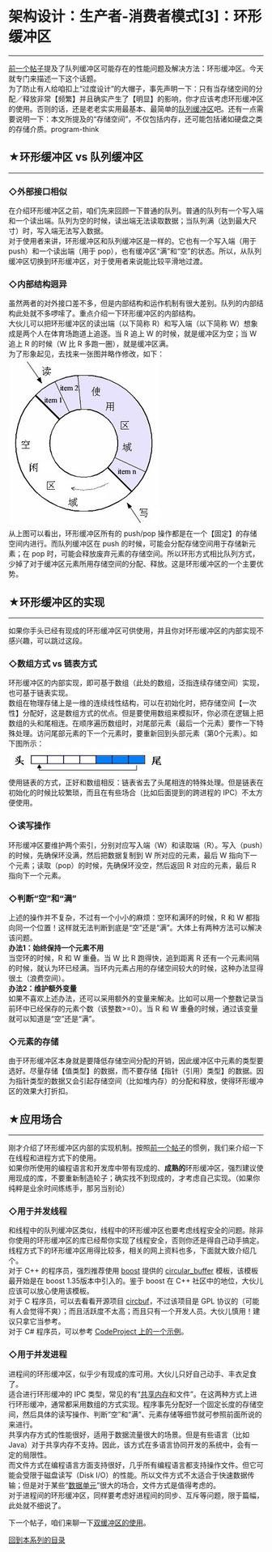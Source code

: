 # 架构设计：生产者-消费者模式[3]：环形缓冲区 

-----

 [前一个帖子](https://program-think.blogspot.com/2009/03/producer-consumer-pattern-2-queue.html)提及了队列缓冲区可能存在的性能问题及解决方法：环形缓冲区。今天就专门来描述一下这个话题。  
 为了防止有人给咱扣上“过度设计”的大帽子，事先声明一下：只有当存储空间的分配／释放非常【频繁】并且确实产生了【明显】的影响，你才应该考虑环形缓冲区的使用。否则的话，还是老老实实用最基本、最简单的[队列缓冲区](https://program-think.blogspot.com/2009/03/producer-consumer-pattern-2-queue.html)吧。还有一点需要说明一下：本文所提及的“存储空间”，不仅包括内存，还可能包括诸如硬盘之类的存储介质。program-think  
   
 ## ★环形缓冲区 vs 队列缓冲区
---------------

  
 ### ◇外部接口相似

  
 在介绍环形缓冲区之前，咱们先来回顾一下普通的队列。普通的队列有一个写入端和一个读出端。队列为空的时候，读出端无法读取数据；当队列满（达到最大尺寸）时，写入端无法写入数据。  
 对于使用者来讲，环形缓冲区和队列缓冲区是一样的。它也有一个写入端（用于 push）和一个读出端（用于 pop），也有缓冲区“满”和“空”的状态。所以，从队列缓冲区切换到环形缓冲区，对于使用者来说能比较平滑地过渡。  
   
 ### ◇内部结构迥异

  
 虽然两者的对外接口差不多，但是内部结构和运作机制有很大差别。队列的内部结构此处就不多啰嗦了。重点介绍一下环形缓冲区的内部结构。  
 大伙儿可以把环形缓冲区的读出端（以下简称 R）和写入端（以下简称 W）想象成是两个人在体育场跑道上追逐。当 R 追上 W 的时候，就是缓冲区为空；当 W 追上 R 的时候（W 比 R 多跑一圈），就是缓冲区满。  
 为了形象起见，去找来一张图并略作修改，如下：  
 ![不见图 请翻墙](images/KowoSKul1tsiKZX-Wv7rJ0BClVdrp8XWLElUklzft62PGTrL9LOwrX7oJhVxy2drCbIx-Wt2qSzyK-vpWbnFC8huDfWgX2h-V2Zaxo-t2njr_fEpWqf4cYI56WkYt7QyOAhuGWqW)  
 从上图可以看出，环形缓冲区所有的 push/pop 操作都是在一个【固定】的存储空间内进行。而队列缓冲区在 push 的时候，可能会分配存储空间用于存储新元素；在 pop 时，可能会释放废弃元素的存储空间。所以环形方式相比队列方式，少掉了对于缓冲区元素所用存储空间的分配、释放。这是环形缓冲区的一个主要优势。  
   
 ## ★环形缓冲区的实现
---------

  
 如果你手头已经有现成的环形缓冲区可供使用，并且你对环形缓冲区的内部实现不感兴趣，可以跳过这段。  
   
 ### ◇数组方式 vs 链表方式

  
 环形缓冲区的内部实现，即可基于数组（此处的数组，泛指连续存储空间）实现，也可基于链表实现。  
 数组在物理存储上是一维的连续线性结构，可以在初始化时，把存储空间【一次性】分配好，这是数组方式的优点。但是要使用数组来模拟环，你必须在逻辑上把数组的头和尾相连。在顺序遍历数组时，对尾部元素（最后一个元素）要作一下特殊处理。访问尾部元素的下一个元素时，要重新回到头部元素（第0个元素）。如下图所示：  
 ![不见图 请翻墙](images/2NuMql3dVig1XdMDcDQ8T0FBgfSnukU0xsoi9etifAiyFxyKuV_neuaL_bbEb0DswdyR8mTWDkFJHvxZ1Jepl2KcvNFk8y3EPtc_RNDXtEjvHKHb1GWqpqPv2j8UtOg88LR6nZe9)  
 使用链表的方式，正好和数组相反：链表省去了头尾相连的特殊处理。但是链表在初始化的时候比较繁琐，而且在有些场合（比如后面提到的跨进程的 IPC）不太方便使用。  
   
 ### ◇读写操作

  
 环形缓冲区要维护两个索引，分别对应写入端（W）和读取端（R）。写入（push）的时候，先确保环没满，然后把数据复制到 W 所对应的元素，最后 W 指向下一个元素；读取（pop）的时候，先确保环没空，然后返回 R 对应的元素，最后 R 指向下一个元素。  
   
 ### ◇判断“空”和“满”

  
 上述的操作并不复杂，不过有一个小小的麻烦：空环和满环的时候，R 和 W 都指向同一个位置！这样就无法判断到底是“空”还是“满”。大体上有两种方法可以解决该问题。  
 **办法1：始终保持一个元素不用**  
 当空环的时候，R 和 W 重叠。当 W 比 R 跑得快，追到距离 R 还有一个元素间隔的时候，就认为环已经满。当环内元素占用的存储空间较大的时候，这种办法显得很土（浪费空间）。  
 **办法2：维护额外变量**  
 如果不喜欢上述办法，还可以采用额外的变量来解决。比如可以用一个整数记录当前环中已经保存的元素个数（该整数>=0）。当 R 和 W 重叠的时候，通过该变量就可以知道是“空”还是“满”。  
   
 ### ◇元素的存储

  
 由于环形缓冲区本身就是要降低存储空间分配的开销，因此缓冲区中元素的类型要选好。尽量存储【值类型】的数据，而不要存储【指针（引用）类型】的数据。因为指针类型的数据又会引起存储空间（比如堆内存）的分配和释放，使得环形缓冲区的效果大打折扣。  
   
 ## ★应用场合
-----

  
 刚才介绍了环形缓冲区内部的实现机制。按照[前一个帖子](https://program-think.blogspot.com/2009/03/producer-consumer-pattern-2-queue.html)的惯例，我们来介绍一下在线程和进程方式下的使用。  
 如果你所使用的编程语言和开发库中带有现成的、**成熟的**环形缓冲区，强烈建议使用现成的库，不要重新制造轮子；确实找不到现成的，才考虑自己实现。（如果你纯粹是业余时间练练手，那另当别论）  
   
 ### ◇用于并发线程

  
 和线程中的队列缓冲区类似，线程中的环形缓冲区也要考虑线程安全的问题。除非你使用的环形缓冲区的库已经帮你实现了线程安全，否则你还是得自己动手搞定。线程方式下的环形缓冲区用得比较多，相关的网上资料也多，下面就大致介绍几个。  
 对于 C++ 的程序员，强烈推荐使用 [boost](http://www.boost.org/) 提供的 [circular\_buffer](http://www.boost.org/libs/circular_buffer/) 模板，该模板最开始是在 boost 1.35版本中引入的。鉴于 boost 在 C++ 社区中的地位，大伙儿应该可以放心使用该模板。  
 对于 C 程序员，可以去看看开源项目 [circbuf](http://sourceforge.net/projects/circbuf/)，不过该项目是 GPL 协议的（可能有人会觉得不爽）；而且活跃度不太高；而且只有一个开发人员。大伙儿慎用！建议只拿它当参考。  
 对于 C# 程序员，可以参考 [CodeProject 上的一个示例](http://www.codeproject.com/KB/recipes/circularbuffer.aspx)。  
   
 ### ◇用于并发进程

  
 进程间的环形缓冲区，似乎少有现成的库可用。大伙儿只好自己动手、丰衣足食了。  
 适合进行环形缓冲的 IPC 类型，常见的有“[共享内存](https://en.wikipedia.org/wiki/Shared_memory#In_software)和文件”。在这两种方式上进行环形缓冲，通常都采用数组的方式实现。程序事先分配好一个固定长度的存储空间，然后具体的读写操作、判断“空”和“满”、元素存储等细节就可参照前面所说的来进行。  
 共享内存方式的性能很好，适用于数据流量很大的场景。但是有些语言（比如 Java）对于共享内存不支持。因此，该方式在多语言协同开发的系统中，会有一定的局限性。  
 而文件方式在编程语言方面支持很好，几乎所有编程语言都支持操作文件。但它可能会受限于磁盘读写（Disk I/O）的性能。所以文件方式不太适合于快速数据传输；但是对于某些“[数据单元](https://program-think.blogspot.com/2009/03/producer-consumer-pattern-1-data.html)”很大的场合，文件方式是值得考虑的。  
 对于进程间的环形缓冲区，同样要考虑好进程间的同步、互斥等问题，限于篇幅，此处就不细说了。  
   
 下一个帖子，咱们来聊一下[双缓冲区的使用](https://program-think.blogspot.com/2009/04/producer-consumer-pattern-4-double.html)。  
   
 [回到本系列的目录](https://program-think.blogspot.com/2009/03/producer-consumer-pattern-0-overview.html#index)  
 